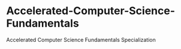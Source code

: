 # Accelerated-Computer-Science-Fundamentals
Accelerated Computer Science Fundamentals Specialization
